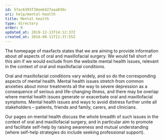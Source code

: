```yaml
---
id: 57ac6393f38ee6427aaa036c
uri: help/mental-health
title: Mental health
type: directory
order: 0
updated_at: 2019-12-13T14:12:37Z
created_at: 2016-08-11T11:37:55Z
---
```


<p>The homepage of maxfacts states that we are aiming to
    provide information about <i>all</i> aspects of oral and
    maxillofacial surgery. We would fall short of this aim
    if we would exclude from the website mental health
    issues, relevant in the context of oral and
    maxillofacial conditions.</p>
<p>Oral and maxillofacial conditions vary widely, and so do
    the corresponding aspects of mental health. Mental
    health issues stretch from common anxieties about minor
    treatments all the way to severe depression as a
    consequence of serious and life-changing illness, and
    there may be overlap where mental health issues generate
    or exacerbate oral and maxillofacial symptoms. Mental
    health issues and ways to avoid distress further unite
    all stakeholders – patients, friends and family, carers,
    and clinicians.</p>
<p>Our pages on mental health discuss the whole breadth of
    such issues in the context of oral and maxillofacial
    surgery, and in particular aim to promote and facilitate
    self-help by raising awareness and mutual understanding
    (where self-help strategies do include seeking
    professional support).  </p>
